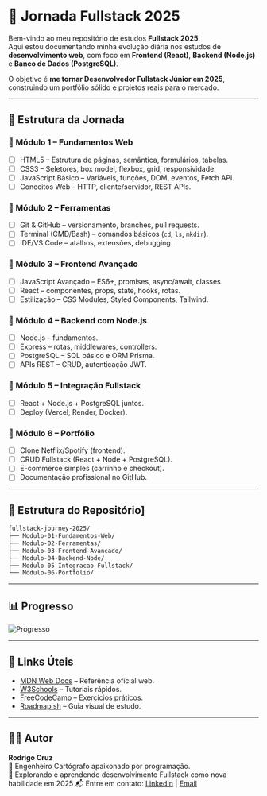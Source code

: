 # 🚀 Jornada Fullstack 2025

Bem-vindo ao meu repositório de estudos **Fullstack 2025**.  
Aqui estou documentando minha evolução diária nos estudos de **desenvolvimento web**, com foco em **Frontend (React)**, **Backend (Node.js)** e **Banco de Dados (PostgreSQL)**.

O objetivo é **me tornar Desenvolvedor Fullstack Júnior em 2025**, construindo um portfólio sólido e projetos reais para o mercado.

---

## 🧭 Estrutura da Jornada

### 📌 Módulo 1 – Fundamentos Web
- [ ] HTML5 – Estrutura de páginas, semântica, formulários, tabelas.
- [ ] CSS3 – Seletores, box model, flexbox, grid, responsividade.
- [ ] JavaScript Básico – Variáveis, funções, DOM, eventos, Fetch API.
- [ ] Conceitos Web – HTTP, cliente/servidor, REST APIs.

### 📌 Módulo 2 – Ferramentas
- [ ] Git & GitHub – versionamento, branches, pull requests.
- [ ] Terminal (CMD/Bash) – comandos básicos (`cd`, `ls`, `mkdir`).
- [ ] IDE/VS Code – atalhos, extensões, debugging.

### 📌 Módulo 3 – Frontend Avançado
- [ ] JavaScript Avançado – ES6+, promises, async/await, classes.
- [ ] React – componentes, props, state, hooks, rotas.
- [ ] Estilização – CSS Modules, Styled Components, Tailwind.

### 📌 Módulo 4 – Backend com Node.js
- [ ] Node.js – fundamentos.
- [ ] Express – rotas, middlewares, controllers.
- [ ] PostgreSQL – SQL básico e ORM Prisma.
- [ ] APIs REST – CRUD, autenticação JWT.

### 📌 Módulo 5 – Integração Fullstack
- [ ] React + Node.js + PostgreSQL juntos.
- [ ] Deploy (Vercel, Render, Docker).

### 📌 Módulo 6 – Portfólio
- [ ] Clone Netflix/Spotify (frontend).
- [ ] CRUD Fullstack (React + Node + PostgreSQL).
- [ ] E-commerce simples (carrinho e checkout).
- [ ] Documentação profissional no GitHub.

---

## 📂 Estrutura do Repositório]

```bash
fullstack-journey-2025/
├── Modulo-01-Fundamentos-Web/
├── Modulo-02-Ferramentas/
├── Modulo-03-Frontend-Avancado/
├── Modulo-04-Backend-Node/
├── Modulo-05-Integracao-Fullstack/
└── Modulo-06-Portfolio/
```

---

## 📊 Progresso
<!-- mod 1: 17; mod 2:33 mod 3:50; mod 4: 67, mod 5: 83, mod 6: 100-->

![Progresso](https://progress-bar.xyz/0?title=Concluído)

---

## 🔗 Links Úteis

- [MDN Web Docs](https://developer.mozilla.org/pt-BR/) – Referência oficial web.  
- [W3Schools](https://www.w3schools.com/) – Tutoriais rápidos.  
- [FreeCodeCamp](https://www.freecodecamp.org/learn/) – Exercícios práticos.  
- [Roadmap.sh](https://roadmap.sh/full-stack) – Guia visual de estudo.  

---

## 👨‍💻 Autor

**Rodrigo Cruz**  
🚀 Engenheiro Cartógrafo apaixonado por programação.  
📌 Explorando e aprendendo desenvolvimento Fullstack como nova habilidade em 2025 
📬 Entre em contato: [LinkedIn](www.linkedin.com/in/rodrigoceezar) | [Email](rodrigocruz.ce.pro@gmail.com)

